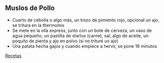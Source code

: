 ## Muslos de Pollo

- Cuarto de cebolla o algo más, un trozo de pimiento rojo, opcional un ajo, se tritura en la thermomix
- Se mete en la olla express, junto con un bote de cerveza, un vaso de agua pequeño, un pastilla de starlux (carne), sal, algo de aceite, 
  un poquito de pienta y ajo en polvo (si no trituré un ajo)
- Una patata hecha gajos y cuando empiece a hervir, se pone 16 minutos

[Recetas](./README.md)
